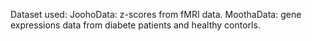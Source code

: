 Dataset used:
JoohoData: z-scores from fMRI data.
MoothaData: gene expressions data from diabete patients and healthy contorls. 
